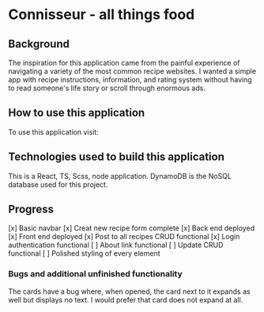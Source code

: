 # Connisseur - all things food

## Background
The inspiration for this application came from the painful experience of navigating a variety of the most common recipe websites.  I wanted a simple app with recipe instructions, information, and rating system without having to read someone's life story or scroll through enormous ads.

## How to use this application
To use this application visit:

## Technologies used to build this application
This is a React, TS, Scss, node application.  DynamoDB is the NoSQL database used for this project.

## Progress
[x] Basic navbar
[x] Creat new recipe form complete
[x] Back end deployed
[x] Front end deployed
[x] Post to all recipes CRUD functional
[x] Login authentication functional
[ ] About link functional
[ ] Update CRUD functional
[ ] Polished styling of every element

### Bugs and additional unfinished functionality
The cards have a bug where, when opened, the card next to it expands as well but displays no text.  I would prefer that card does not expand at all.

